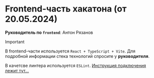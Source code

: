 # Frontend-часть хакатона (от 20.05.2024)

**Руководитель по `frontend`**: Антон Рязанов

> [!IMPORTANT]
> В frontend-части используется `React + TypeScript + Vite`. Для подробной информации стека технологий спросите у **руководителя**.
>
> В качетсве линтера используется `ESLint`. [Инструкция подключения лежит тут...](https://github.com/fresh-app/fresh-vite-app-react-ts)